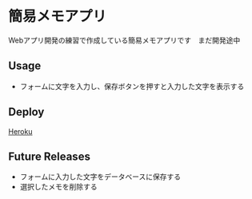 簡易メモアプリ
====
Webアプリ開発の練習で作成している簡易メモアプリです　まだ開発途中

## Usage
* フォームに文字を入力し、保存ボタンを押すと入力した文字を表示する

## Deploy
[Heroku](https://combination-notes.herokuapp.com/)

## Future Releases
* フォームに入力した文字をデータベースに保存する
* 選択したメモを削除する
